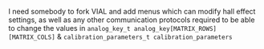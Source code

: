 I need somebody to fork VIAL and add menus which can modify hall effect settings, as well as any other communication protocols required to be able to change the values in `analog_key_t analog_key[MATRIX_ROWS][MATRIX_COLS]` & `calibration_parameters_t calibration_parameters`
